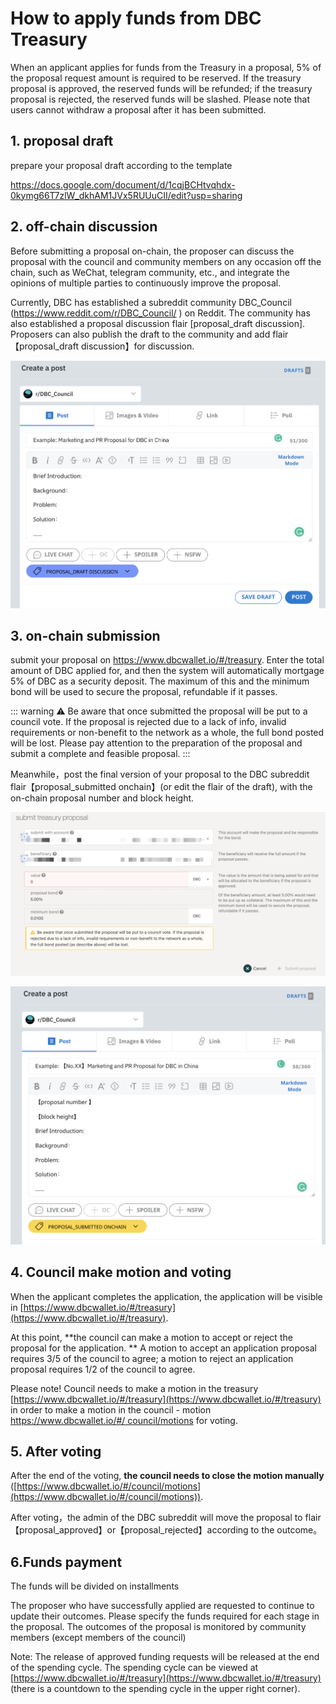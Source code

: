 # How to apply funds from DBC Treasury

When an applicant applies for funds from the Treasury in a proposal, 5% of the proposal request amount is required to be reserved. If the treasury proposal is approved, the reserved funds will be refunded; if the treasury proposal is rejected, the reserved funds will be slashed. Please note that users cannot withdraw a proposal after it has been submitted.

## 1. proposal draft

prepare your proposal draft according to the template

https://docs.google.com/document/d/1cqjBCHtvqhdx-0kymg66T7zlW_dkhAM1JVx5RUUuCII/edit?usp=sharing

## 2. off-chain discussion

Before submitting a proposal on-chain, the proposer can discuss the proposal with the council and community members on any occasion off the chain, such as WeChat, telegram community, etc., and integrate the opinions of multiple parties to continuously improve the proposal.

Currently, DBC has established a subreddit community DBC_Council (https://www.reddit.com/r/DBC_Council/ ) on Reddit. The community has also established a proposal discussion flair [proposal_draft discussion]. Proposers can also publish the draft to the community and add flair【proposal_draft discussion】for discussion.

![](./assets/apply-treasury.assets/1.png)

## 3. on-chain submission

submit your proposal on https://www.dbcwallet.io/#/treasury.
Enter the total amount of DBC applied for, and then the system will automatically mortgage 5% of DBC as a security deposit. The maximum of this and the minimum bond will be used to secure the proposal, refundable if it passes.

::: warning
⚠️ Be aware that once submitted the proposal will be put to a council vote. If the proposal is rejected due to a lack of info, invalid requirements or non-benefit to the network as a whole, the full bond posted will be lost.
Please pay attention to the preparation of the proposal and submit a complete and feasible proposal.
:::

Meanwhile，post the final version of your proposal to the DBC subreddit flair【proposal_submitted onchain】(or edit the flair of the draft), with the on-chain proposal number and block height.

![](./assets/apply-treasury.assets/2.png)

![](./assets/apply-treasury.assets/4.png)

## 4. Council make motion and voting

When the applicant completes the application, the application will be visible in [https://www.dbcwallet.io/#/treasury](https://www.dbcwallet.io/#/treasury).

At this point, **the council can make a motion to accept or reject the proposal for the application. ** A motion to accept an application proposal requires 3/5 of the council to agree; a motion to reject an application proposal requires 1/2 of the council to agree.

Please note! Council needs to make a motion in the treasury [https://www.dbcwallet.io/#/treasury](https://www.dbcwallet.io/#/treasury) in order to make a motion in the council - motion [https://www.dbcwallet.io/#/ council/motions](https://www.dbcwallet.io/#/council/motions) for voting.

## 5. After voting

After the end of the voting, **the council needs to close the motion manually** ([https://www.dbcwallet.io/#/council/motions](https://www.dbcwallet.io/#/council/motions)).

After voting，the admin of the DBC subreddit will move the proposal to flair【proposal_approved】or【proposal_rejected】according to the outcome。

## 6.Funds payment

The funds will be divided on installments

The proposer who have successfully applied are requested to continue to update their outcomes. Please specify the funds required for each stage in the proposal. The outcomes of the proposal is monitored by community members (except members of the council)

Note: The release of approved funding requests will be released at the end of the spending cycle. The spending cycle can be viewed at [https://www.dbcwallet.io/#/treasury](https://www.dbcwallet.io/#/treasury) (there is a countdown to the spending cycle in the upper right corner).
